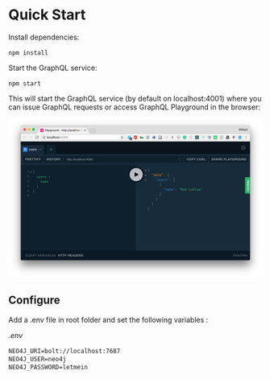 # Quick Start

Install dependencies:

```
npm install
```

Start the GraphQL service:

```
npm start
```

This will start the GraphQL service (by default on localhost:4001) where you can issue GraphQL requests or access GraphQL Playground in the browser:

![GraphQL Playground](img/graphql-playground.png)

## Configure

Add a .env file in root folder and set the following variables :

*.env*

```
NEO4J_URI=bolt://localhost:7687
NEO4J_USER=neo4j
NEO4J_PASSWORD=letmein
```